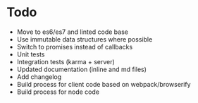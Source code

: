 # Todo

* Move to es6/es7 and linted code base
* Use immutable data structures where possible
* Switch to promises instead of callbacks
* Unit tests
* Integration tests (karma + server)
* Updated documentation (inline and md files)
* Add changelog
* Build process for client code based on webpack/browserify
* Build process for node code
